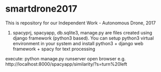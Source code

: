 # smartdrone2017

This is repository for our Independent Work - Autonomous Drone, 2017

1) spacyprj, spacyapp, db.sqlite3, manage.py are files created using django framework (python3 based).
You can setup python3 virtual environment in your system and install python3 + django web framework + spacy for text processing

execute: python manage.py runserver
open browser e.g. http://localhost:8000/spacyapp/similarity/?s=turn%20left
